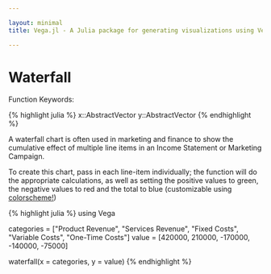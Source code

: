 ```yaml
---

layout: minimal
title: Vega.jl - A Julia package for generating visualizations using Vega

---
```


# Waterfall

Function Keywords:

{% highlight julia %}
x::AbstractVector
y::AbstractVector
{% endhighlight %}

A waterfall chart is often used in marketing and finance to show the cumulative effect of multiple line items in an Income Statement or Marketing Campaign.

To create this chart, pass in each line-item individually; the function will do the appropriate calculations, as well as setting the positive values to green, the negative values to red and the total to blue (customizable using [colorscheme!](http://johnmyleswhite.github.io/Vega.jl/colorscheme.html))

{% highlight julia %}
using Vega

categories = ["Product Revenue", "Services Revenue", "Fixed Costs", "Variable Costs", "One-Time Costs"]
value = [420000, 210000, -170000, -140000, -75000]

waterfall(x = categories, y = value)
{% endhighlight %}

<div id="wf"></div>
<script type="text/javascript">
parse("wf",
    {"name":"Vega Visualization","height":450,"padding":"auto","marks":[{"properties":{"enter":{"x":{"offset":31,"field":"x","scale":"x"},"y2":{"field":"y2","scale":"y"},"width":{"mult":0.5,"scale":"x","band":true},"fill":{"field":"group","scale":"group"},"y":{"field":"y","scale":"y"}}},"from":{"data":"table"},"type":"rect"}],"axes":[{"tickSizeEnd":0,"tickSizeMajor":0,"scale":"x","tickSize":0,"tickSizeMinor":0,"format":"","layer":"front","properties":{"title":{"fontSize":{"value":14}}},"grid":false,"title":"","type":"x","ticks":0},{"tickSizeEnd":0,"tickSizeMajor":0,"scale":"y","tickSize":0,"tickSizeMinor":0,"format":"","layer":"front","properties":{"title":{"fontSize":{"value":14}}},"grid":false,"titleOffset":40,"title":"","type":"y","ticks":0}],"data":[{"name":"table","values":[{"x":"Product Revenue","y2":0,"group":0,"y":420000},{"x":"Services Revenue","y2":420000,"group":0,"y":630000},{"x":"Fixed Costs","y2":630000,"group":1,"y":460000},{"x":"Variable Costs","y2":460000,"group":1,"y":320000},{"x":"One-Time Costs","y2":320000,"group":1,"y":245000},{"x":"Total","y2":0,"group":2,"y":245000}]}],"scales":[{"name":"x","range":"width","domain":{"data":"table","field":"x"},"type":"ordinal"},{"name":"y","range":"height","domain":{"data":"table","field":"y"},"type":"linear"},{"name":"group","range":["#4daf4a","#e41a1c","#377eb8"],"domain":{"data":"table","field":"group"},"type":"ordinal"}],"width":660,"legends":[]}

	);
</script>